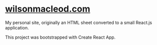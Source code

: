 # [**wilsonmacleod.com**](https://wilsonmacleod.com)

My personal site, originally an HTML sheet converted to a small React.js application. 

This project was bootstrapped with Create React App.
